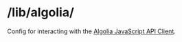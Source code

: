 # /lib/algolia/

Config for interacting with the <a href="https://www.algolia.com/doc/api-client/getting-started/what-is-the-api-client/javascript/?client=javascript">Algolia JavaScript API Client</a>.
